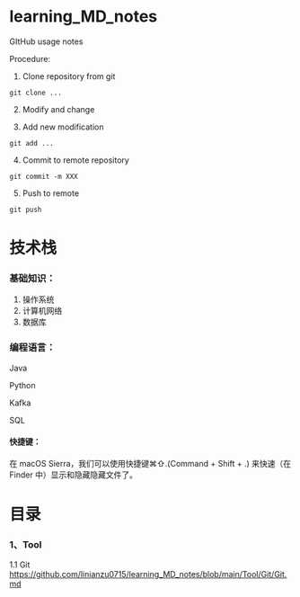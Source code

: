 # learning_MD_notes
GItHub usage notes



Procedure:

1. Clone repository from git

```shell
git clone ...
```

2. Modify and change

3. Add new modification

```shell
git add ...
```

4. Commit to remote repository

```shell
git commit -m XXX
```

5. Push to remote

```shell
git push
```



# 技术栈

### 基础知识：

1. 操作系统
2. 计算机网络
3. 数据库

### 编程语言：

Java

Python

Kafka

SQL



#### 快捷键：

在 macOS Sierra，我们可以使用快捷键⌘⇧.(Command + Shift + .) 来快速（在 Finder 中）显示和隐藏隐藏文件了。



# 目录

### 1、Tool

1.1 Git https://github.com/linianzu0715/learning_MD_notes/blob/main/Tool/Git/Git.md